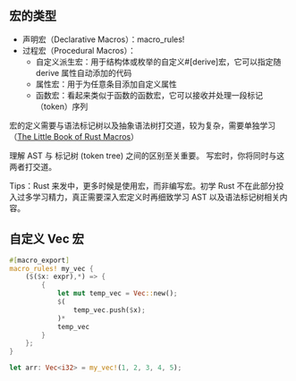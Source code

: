 ## 宏的类型

- 声明宏（Declarative Macros）：macro_rules!
- 过程宏（Procedural Macros）：
  - 自定义派生宏：用于结构体或枚举的自定义#[derive]宏，它可以指定随 derive 属性自动添加的代码
  - 属性宏：用于为任意条目添加自定义属性
  - 函数宏：看起来类似于函数的函数宏，它可以接收并处理一段标记（token）序列

宏的定义需要与语法标记树以及抽象语法树打交道，较为复杂，需要单独学习（[The Little Book of Rust Macros](https://zjp-cn.github.io/tlborm/introduction.html)）

理解 AST 与 标记树 (token tree) 之间的区别至关重要。 写宏时，你将同时与这两者打交道。

Tips：Rust 来发中，更多时候是使用宏，而非编写宏。初学 Rust 不在此部分投入过多学习精力，真正需要深入宏定义时再细致学习 AST 以及语法标记树相关内容。

## 自定义 Vec 宏

```rust
#[macro_export]
macro_rules! my_vec {
    ($($x: expr),*) => {
        {
            let mut temp_vec = Vec::new();
            $(
                temp_vec.push($x);
            )*
            temp_vec
        }
    };
}

let arr: Vec<i32> = my_vec!(1, 2, 3, 4, 5);
```
